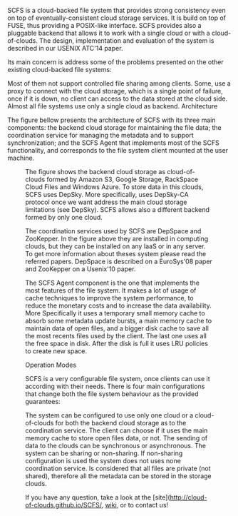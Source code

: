 SCFS is a cloud-backed file system that provides strong consistency even on top of eventually-consistent cloud storage services. It is build on top of FUSE, thus providing a POSIX-like interface. SCFS provides also a pluggable backend that allows it to work with a single cloud or with a cloud-of-clouds. The design, implementation and evaluation of the system is described in our USENIX ATC'14 paper.

Its main concern is address some of the problems presented on the other existing cloud-backed file systems:

Most of them not support controlled file sharing among clients.
Some, use a proxy to connect with the cloud storage, which is a single point of failure, once if it is down, no client can access to the data stored at the cloud side.
Almost all file systems use only a single cloud as backend.
Architecture

The figure bellow presents the architecture of SCFS with its three main components: the backend cloud storage for maintaining the file data; the coordination service for managing the metadata and to support synchronization; and the SCFS Agent that implements most of the SCFS functionality, and corresponds to the file system client mounted at the user machine.

<FIGURE>

The figure shows the backend cloud storage as cloud-of-clouds formed by Amazon S3, Google Storage, RackSpace Cloud Files and Windows Azure. To store data in this clouds, SCFS uses DepSky. More specifically, uses DepSky-CA protocol once we want address the main cloud storage limitations (see DepSky). SCFS allows also a different backend formed by only one cloud.

The coordination services used by SCFS are DepSpace and ZooKepper. In the figure above they are installed in computing clouds, but they can be installed on any IaaS or in any server. To get more information about theses system please read the referred papers. DepSpace is described on a EuroSys'08 paper and ZooKepper on a Usenix'10 paper.

The SCFS Agent component is the one that implements the most features of the file system. It makes a lot of usage of cache techniques to improve the system performance, to reduce the monetary costs and to increase the data availability. More Specifically it uses a temporary small memory cache to absorb some metadata update bursts, a main memory cache to maintain data of open files, and a bigger disk cache to save all the most recents files used by the client. The last one uses all the free space in disk. After the disk is full it uses LRU policies to create new space.

Operation Modes

SCFS is a very configurable file system, once clients can use it according with their needs. There is four main configurations that change both the file system behaviour as the provided guarantees:

The system can be configured to use only one cloud or a cloud-of-clouds for both the backend cloud storage as to the coordination service. The client can choose if it uses the main memory cache to store open files data, or not. The sending of data to the clouds can be synchronous or asynchronous. The system can be sharing or non-sharing. If non-sharing configuration is used the system does not uses none coordination service. Is considered that all files are private (not shared), therefore all the metadata can be stored in the storage clouds.

If you have any question, take a look at the [site](http://cloud-of-clouds.github.io/SCFS/, [wiki](https://github.com/cloud-of-clouds/SCFS/wiki/Getting-Started-with-SCFS), or to contact us!
